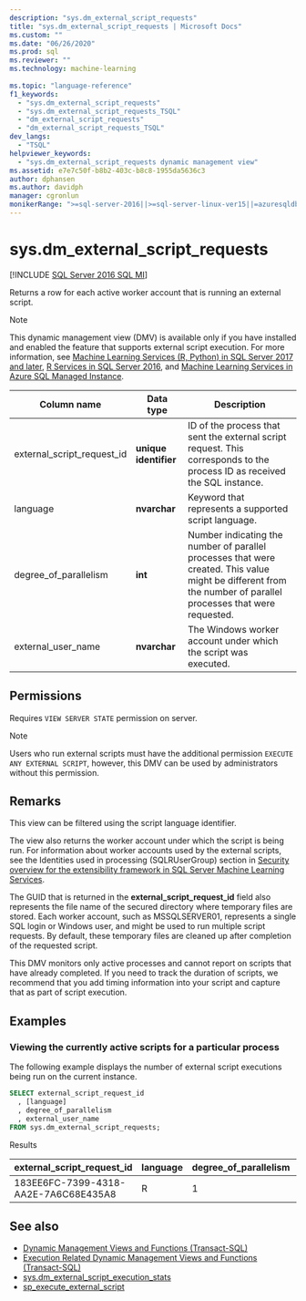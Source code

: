 ```yaml
---
description: "sys.dm_external_script_requests"
title: "sys.dm_external_script_requests | Microsoft Docs"
ms.custom: ""
ms.date: "06/26/2020"
ms.prod: sql
ms.reviewer: ""
ms.technology: machine-learning
  
ms.topic: "language-reference"
f1_keywords: 
  - "sys.dm_external_script_requests"
  - "sys.dm_external_script_requests_TSQL"
  - "dm_external_script_requests"
  - "dm_external_script_requests_TSQL"
dev_langs: 
  - "TSQL"
helpviewer_keywords: 
  - "sys.dm_external_script_requests dynamic management view"
ms.assetid: e7e7c50f-b8b2-403c-b8c8-1955da5636c3
author: dphansen
ms.author: davidph
manager: cgronlun
monikerRange: ">=sql-server-2016||>=sql-server-linux-ver15||=azuresqldb-mi-current||=sqlallproducts-allversions"
---
```

# sys.dm_external_script_requests
[!INCLUDE [SQL Server 2016 SQL MI](../../includes/applies-to-version/sqlserver2016-asdbmi.md)]

Returns a row for each active worker account that is running an external script.
  
> [!NOTE]
> This dynamic management view (DMV) is available only if you have installed and enabled the feature that supports external script execution. For more information, see [Machine Learning Services (R, Python) in SQL Server 2017 and later](../../machine-learning/sql-server-machine-learning-services.md), [R Services in SQL Server 2016](../../machine-learning/r/sql-server-r-services.md), and [Machine Learning Services in Azure SQL Managed Instance](/azure/azure-sql/managed-instance/machine-learning-services-overview).  
  
|Column name|Data type|Description|  
|-----------------|---------------|-----------------|  
|external_script_request_id|**unique identifier**|ID of the process that sent the external script request. This corresponds to the process ID as received the SQL instance.|  
|language|**nvarchar**|Keyword that represents a supported script language. |  
|degree_of_parallelism|**int**|Number indicating the number of parallel processes that were created. This value might be different from the number of parallel processes that were requested.|  
|external_user_name|**nvarchar**|The Windows worker account under which the script was executed.|  
  
## Permissions

 Requires `VIEW SERVER STATE` permission on server.  
  
> [!NOTE]
> Users who run external scripts must have the additional permission `EXECUTE ANY EXTERNAL SCRIPT`, however, this DMV can be used by administrators without this permission. 
  
## Remarks  

This view can be filtered using the script language identifier.

The view also returns the worker account under which the script is being run. For information about worker accounts used by the external scripts, see the Identities used in processing (SQLRUserGroup) section in [Security overview for the extensibility framework in SQL Server Machine Learning Services](../../machine-learning/concepts/security.md#sqlrusergroup).

The GUID that is returned in the **external_script_request_id** field also represents the file name of the secured directory where temporary files are stored. Each worker account, such as MSSQLSERVER01, represents a single SQL login or Windows user, and might be used to run multiple script requests. By default, these temporary files are cleaned up after completion of the requested script.

This DMV monitors only active processes and cannot report on scripts that have already completed. If you need to track the duration of scripts, we recommend that you add timing information into your script and capture that as part of script execution.

## Examples  
  
### Viewing the currently active scripts for a particular process

 The following example displays the number of external script executions being run on the current instance.  
  
```sql
SELECT external_script_request_id
  , [language]
  , degree_of_parallelism
  , external_user_name
FROM sys.dm_external_script_requests;
```  

Results  

external_script_request_id  |language  |degree_of_parallelism  |external_user_name  
---------|---------|---------|---------
183EE6FC-7399-4318-AA2E-7A6C68E435A8     |     R    |      1   |  MSSQLSERVER01

## See also

+ [Dynamic Management Views and Functions &#40;Transact-SQL&#41;](~/relational-databases/system-dynamic-management-views/system-dynamic-management-views.md)
+ [Execution Related Dynamic Management Views and Functions &#40;Transact-SQL&#41;](../../relational-databases/system-dynamic-management-views/execution-related-dynamic-management-views-and-functions-transact-sql.md)  
+ [sys.dm_external_script_execution_stats](../../relational-databases/system-dynamic-management-views/sys-dm-external-script-execution-stats.md)
+ [sp_execute_external_script](../../relational-databases/system-stored-procedures/sp-execute-external-script-transact-sql.md)  

